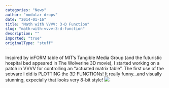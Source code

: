 ```yaml
---
categories: "News"
author: "modular drops"
date: "2014-01-16"
title: "Math with VVVV: 3-D Function"
slug: "math-with-vvvv-3-d-function"
description: ""
imported: "true"
originalType: "stuff"
---
```



Inspired by inFORM table of MIT’s Tangible Media Group (and the futuristic hospital bed  appeared in The Wolverine 3D movie), I started working on a patch in VVVV for controlling an “actuated matrix table”. The first use of the sotware I did is PLOTTING the 3D FUNCTIONs! It really funny…and visually stunning, expecially that looks very 8-bit style!
![](3dfunction.png) 

